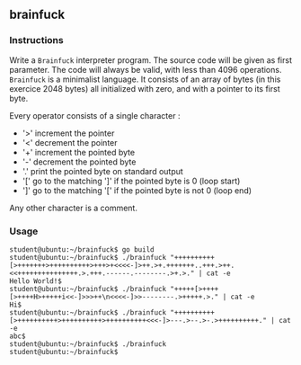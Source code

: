 ## brainfuck

### Instructions

Write a `Brainfuck` interpreter program.
The source code will be given as first parameter.
The code will always be valid, with less than 4096 operations.
`Brainfuck` is a minimalist language. It consists of an array of bytes (in this exercice 2048 bytes) all initialized with zero, and with a pointer to its first byte.

Every operator consists of a single character :

- '>' increment the pointer
- '<' decrement the pointer
- '+' increment the pointed byte
- '-' decrement the pointed byte
- '.' print the pointed byte on standard output
- '[' go to the matching ']' if the pointed byte is 0 (loop start)
- ']' go to the matching '[' if the pointed byte is not 0 (loop end)

Any other character is a comment.

### Usage

```console
student@ubuntu:~/brainfuck$ go build
student@ubuntu:~/brainfuck$ ./brainfuck "++++++++++[>+++++++>++++++++++>+++>+<<<<-]>++.>+.+++++++..+++.>++.<<+++++++++++++++.>.+++.------.--------.>+.>." | cat -e
Hello World!$
student@ubuntu:~/brainfuck$ ./brainfuck "+++++[>++++[>++++H>+++++i<<-]>>>++\n<<<<-]>>--------.>+++++.>." | cat -e
Hi$
student@ubuntu:~/brainfuck$ ./brainfuck "++++++++++[>++++++++++>++++++++++>++++++++++<<<-]>---.>--.>-.>++++++++++." | cat -e
abc$
student@ubuntu:~/brainfuck$ ./brainfuck
student@ubuntu:~/brainfuck$
```
